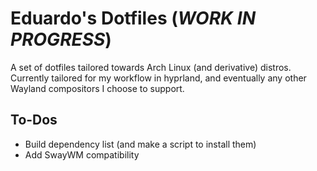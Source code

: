 # Eduardo's Dotfiles (***WORK IN PROGRESS***)

A set of dotfiles tailored towards Arch Linux (and derivative) distros. Currently tailored for
my workflow in hyprland, and eventually any other Wayland compositors I choose to support.

## To-Dos
- Build dependency list (and make a script to install them)
- Add SwayWM compatibility

